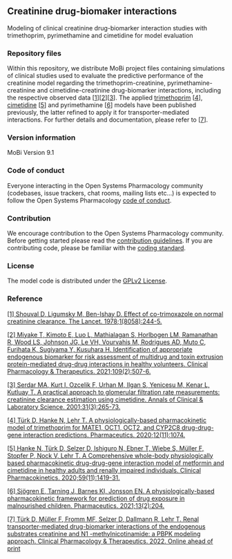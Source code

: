 ## Creatinine drug-biomaker interactions
Modeling of clinical creatinine drug-biomarker interaction studies with trimethoprim, pyrimethamine and cimetidine for model evaluation

### Repository files
Within this repository, we distribute MoBi project files containing simulations of clinical studies used to evaluate the predictive performance of the creatinine model regarding the trimethoprim-creatinine, pyrimethamine-creatinine and cimetidine-creatinine drug-biomarker interactions, including the respective observed data [[1](#reference)][[2](#reference)][[3](#reference)]. The applied [trimethoprim](https://github.com/Open-Systems-Pharmacology/Trimethoprim-Model) [[4](#reference)], [cimetidine](https://github.com/Open-Systems-Pharmacology/Cimetidine-Model) [[5](#reference)] and pyrimethamine [[6](#reference)] models have been published previously, the latter refined to apply it for transporter-mediated interactions. For further details and documentation, please refer to [[7](#reference)].

### Version information
MoBi Version 9.1

### Code of conduct
Everyone interacting in the Open Systems Pharmacology community (codebases, issue trackers, chat rooms, mailing lists etc...) is expected to follow the Open Systems Pharmacology [code of conduct](https://github.com/Open-Systems-Pharmacology/Suite/blob/master/CODE_OF_CONDUCT.md#contributor-covenant-code-of-conduct).

### Contribution
We encourage contribution to the Open Systems Pharmacology community. Before getting started please read the [contribution guidelines](https://github.com/Open-Systems-Pharmacology/Suite/blob/master/CONTRIBUTING.md#ways-to-contribute). If you are contributing code, please be familiar with the [coding standard](https://github.com/Open-Systems-Pharmacology/Suite/blob/master/CODING_STANDARDS.md#visual-studio-settings).

### License
The model code is distributed under the [GPLv2 License](https://github.com/Open-Systems-Pharmacology/Suite/blob/develop/LICENSE).

### Reference
[[1] Shouval D, Ligumsky M, Ben-Ishay D. Effect of co-trimoxazole on normal creatinine clearance. The Lancet. 1978;1(8058):244-5.](https://www.sciencedirect.com/science/article/pii/S0140673678904865?via%3Dihub)

[[2] Miyake T, Kimoto E, Luo L, Mathialagan S, Horlbogen LM, Ramanathan R, Wood LS, Johnson JG, Le VH, Vourvahis M, Rodrigues AD, Muto C, Furihata K, Sugiyama Y, Kusuhara H. Identification of appropriate endogenous biomarker for risk assessment of multidrug and toxin extrusion protein-mediated drug-drug interactions in healthy volunteers. Clinical Pharmacology & Therapeutics. 2021;109(2):507-6.](https://ascpt.onlinelibrary.wiley.com/doi/10.1002/cpt.2022)

[[3] Serdar MA, Kurt I, Ozcelik F, Urhan M, Ilgan S, Yenicesu M, Kenar L, Kutluay T. A practical approach to glomerular filtration rate measurements: creatinine clearance estimation using cimetidine. Annals of Clinical & Laboratory Science. 2001;31(3):265-73.](http://www.annclinlabsci.org/content/31/3/265.long)

[[4] Türk D, Hanke N, Lehr T. A physiologically-based pharmacokinetic model of trimethoprim for MATE1, OCT1, OCT2, and CYP2C8 drug-drug-gene interaction predictions. Pharmaceutics. 2020;12(11):1074.](https://www.mdpi.com/1999-4923/12/11/1074)

[[5] Hanke N, Türk D, Selzer D, Ishiguro N, Ebner T, Wiebe S, Müller F, Stopfer P, Nock V, Lehr T. A Comprehensive whole-body physiologically based pharmacokinetic drug-drug-gene interaction model of metformin and cimetidine in healthy adults and renally impaired individuals. Clinical Pharmacokinetics. 2020;59(11):1419-31.](https://link.springer.com/article/10.1007/s40262-020-00896-w)

[[6] Sjögren E, Tarning J, Barnes KI, Jonsson EN. A physiologically-based pharmacokinetic framework for prediction of drug exposure in malnourished children. Pharmaceutics. 2021;13(2):204.](https://www.mdpi.com/1999-4923/13/2/204)

[[7] Türk D, Müller F, Fromm MF, Selzer D, Dallmann R, Lehr T. Renal transporter-mediated drug-biomarker interactions of the endogenous substrates creatinine and N1 -methylnicotinamide: a PBPK modeling approach. Clinical Pharmacology & Therapeutics. 2022. Online ahead of print](https://ascpt.onlinelibrary.wiley.com/doi/10.1002/cpt.2636)
